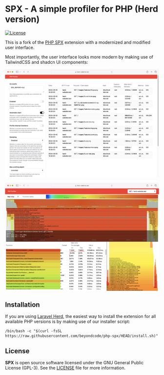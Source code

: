 # SPX - A simple profiler for PHP (Herd version)

[![License][:badge-license:]][:link-license:]


This is a fork of the [PHP SPX](https://github.com/NoiseByNorthwest/php-spx) extension with a modernized and modified user interface.

Most importantly, the user interface looks more modern by making use of TailwindCSS and shadcn UI components:

![](./github/dashboard.png)

![](./github/profiler.png)

## Installation

If you are using [Laravel Herd](https://herd.laravel.com), the easiest way to install the extension for all available PHP versions is by making use of our installer script:

```
/bin/bash -c "$(curl -fsSL https://raw.githubusercontent.com/beyondcode/php-spx/HEAD/install.sh)"
```

## License

**SPX** is open source software licensed under the GNU General Public License (GPL-3).
See the [LICENSE][:link-license:] file for more information.

<!-- All external links should be here to avoid duplication and long lines with links -->
[:badge-ci:]:           https://github.com/NoiseByNorthwest/php-spx/actions/workflows/main.yml/badge.svg
[:link-ci:]:            https://github.com/NoiseByNorthwest/php-spx/actions/workflows/main.yml

[:badge-php-versions:]: https://img.shields.io/badge/php-5.4--8.4-blue.svg
[:badge-supported-platforms:]: https://img.shields.io/badge/platform-GNU/Linux%20|%20macOS%20|%20FreeBSD%20-yellow
[:badge-supported-arch:]: https://img.shields.io/badge/architecture-x86--64%20|%20ARM64%20-silver

[:badge-license:]:      https://img.shields.io/github/license/NoiseByNorthwest/php-spx
[:link-license:]:       https://github.com/NoiseByNorthwest/php-spx/blob/master/LICENSE
